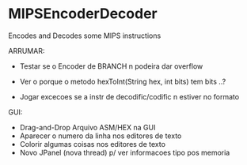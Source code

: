 # MIPSEncoderDecoder
Encodes and Decodes some MIPS instructions

ARRUMAR:

- Testar se o Encoder de BRANCH n podeira dar overflow

- Ver o porque o metodo hexToInt(String hex, int bits) tem bits ..?

- Jogar excecoes se a instr de decodific/codific n estiver no formato


GUI:
- Drag-and-Drop Arquivo ASM/HEX na GUI
- Aparecer o numero da linha nos editores de texto
- Colorir algumas coisas nos editores de texto
- Novo JPanel (nova thread) p/ ver informacoes tipo pos memoria

